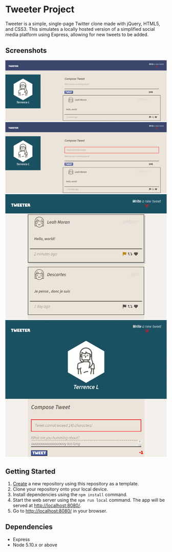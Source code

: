 # Tweeter Project

Tweeter is a simple, single-page Twitter clone made with jQuery, HTML5, and CSS3. This simulates a locally hosted version of a simplified social media platform using Express, allowing for new tweets to be added.

## Screenshots
!["Screenshot of desktop front-page"](./screenshots/desktop-frontpage.png)
!["Screenshot of empty error message"](./screenshots/errormsg-empty.png)
!["Screenshot of mobile front-page"](./screenshots/mobile-frontpage.png)
!["Screenshot of msg too long error message"](./screenshots/errormsg-exceeds.png)


## Getting Started

1. [Create](https://docs.github.com/en/repositories/creating-and-managing-repositories/creating-a-repository-from-a-template) a new repository using this repository as a template.
2. Clone your repository onto your local device.
3. Install dependencies using the `npm install` command.
3. Start the web server using the `npm run local` command. The app will be served at <http://localhost:8080/>.
4. Go to <http://localhost:8080/> in your browser.

## Dependencies

- Express
- Node 5.10.x or above
